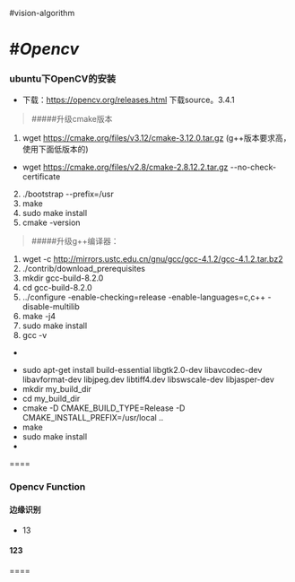 #vision-algorithm


#*Opencv*
===
### ubuntu下OpenCV的安装
* 下载：https://opencv.org/releases.html 下载source。3.4.1

>#####升级cmake版本
1. wget https://cmake.org/files/v3.12/cmake-3.12.0.tar.gz (g++版本要求高，使用下面低版本的)
* wget https://cmake.org/files/v2.8/cmake-2.8.12.2.tar.gz --no-check-certificate
2. ./bootstrap --prefix=/usr
3. make
4. sudo make install
5. cmake -version

>#####升级g++编译器：
1. wget -c http://mirrors.ustc.edu.cn/gnu/gcc/gcc-4.1.2/gcc-4.1.2.tar.bz2      
2. ./contrib/download_prerequisites
3. mkdir gcc-build-8.2.0
4.  cd gcc-build-8.2.0  
5. ../configure -enable-checking=release -enable-languages=c,c++ -disable-multilib  
6. make -j4
7. sudo make install
8. gcc -v


* ~~~sudo apt-get install cmake ~~~


* sudo apt-get install build-essential libgtk2.0-dev libavcodec-dev libavformat-dev libjpeg.dev libtiff4.dev libswscale-dev libjasper-dev  
* mkdir my_build_dir
* cd  my_build_dir
* cmake -D CMAKE_BUILD_TYPE=Release -D CMAKE_INSTALL_PREFIX=/usr/local ..
* make 
* sudo make install
*
====
### Opencv Function

#### 边缘识别
> 
* 13

####  123

====








